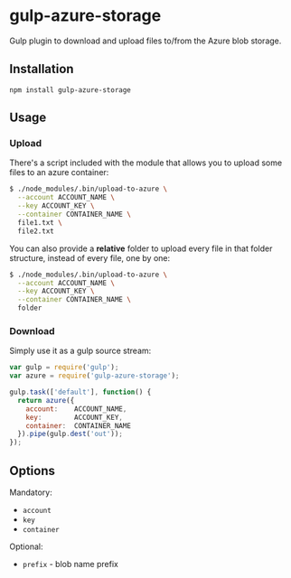 gulp-azure-storage
==================

Gulp plugin to download and upload files to/from the Azure blob storage.

## Installation

```
npm install gulp-azure-storage
```

## Usage

### Upload

There's a script included with the module that allows you to upload some files to an azure container:

```bash
$ ./node_modules/.bin/upload-to-azure \
  --account ACCOUNT_NAME \
  --key ACCOUNT_KEY \
  --container CONTAINER_NAME \
  file1.txt \
  file2.txt
```

You can also provide a **relative** folder to upload every file in that folder structure, instead of every file, one by one:

```bash
$ ./node_modules/.bin/upload-to-azure \
  --account ACCOUNT_NAME \
  --key ACCOUNT_KEY \
  --container CONTAINER_NAME \
  folder
```

### Download

Simply use it as a gulp source stream:

```javascript
var gulp = require('gulp');
var azure = require('gulp-azure-storage');

gulp.task(['default'], function() {
  return azure({
  	account:    ACCOUNT_NAME,
  	key:        ACCOUNT_KEY,
  	container:  CONTAINER_NAME
  }).pipe(gulp.dest('out'));
});
```

## Options

Mandatory:
- `account`
- `key`
- `container`

Optional:
- `prefix` - blob name prefix
